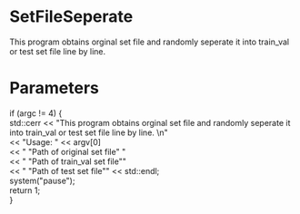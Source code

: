 # SetFileSeperate
This program obtains orginal set file and randomly seperate it into train_val or test set file line by line. 
# Parameters	
if (argc != 4) {  
		std::cerr << "This program obtains orginal set file and randomly seperate it into train_val or test set file line by line. \n"  
			<< "Usage: " << argv[0]  
			<< " \"Path of original set file\" "  
			<< " \"Path of train_val set file\""  
			<< " \"Path of test set file\"" << std::endl;  
		system("pause");  
		return 1;  
	}  
